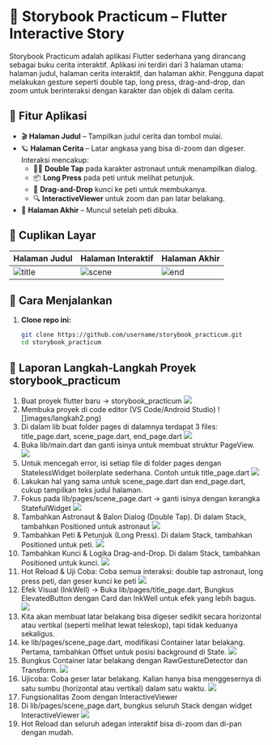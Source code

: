 # 📘 Storybook Practicum – Flutter Interactive Story

Storybook Practicum adalah aplikasi Flutter sederhana yang dirancang sebagai buku cerita interaktif. Aplikasi ini terdiri dari 3 halaman utama: halaman judul, halaman cerita interaktif, dan halaman akhir. Pengguna dapat melakukan gesture seperti double tap, long press, drag-and-drop, dan zoom untuk berinteraksi dengan karakter dan objek di dalam cerita.

## 🧩 Fitur Aplikasi

- 🎬 **Halaman Judul** – Tampilkan judul cerita dan tombol mulai.
- 🪐 **Halaman Cerita** – Latar angkasa yang bisa di-zoom dan digeser. Interaksi mencakup:
  - 👩‍🚀 **Double Tap** pada karakter astronaut untuk menampilkan dialog.
  - 📦 **Long Press** pada peti untuk melihat petunjuk.
  - 🔑 **Drag-and-Drop** kunci ke peti untuk membukanya.
  - 🔍 **InteractiveViewer** untuk zoom dan pan latar belakang.
- 🎉 **Halaman Akhir** – Muncul setelah peti dibuka.

## 📸 Cuplikan Layar

| Halaman Judul                     | Halaman Interaktif                | Halaman Akhir                   |
| --------------------------------- | --------------------------------- | ------------------------------- |
| ![title](images/Screenshot_1.png) | ![scene](images/Screenshot_2.png) | ![end](images/Screenshot_3.png) |


## 🚀 Cara Menjalankan

1. **Clone repo ini:**

   ```bash
   git clone https://github.com/username/storybook_practicum.git
   cd storybook_practicum
   ```

## 📘 Laporan Langkah-Langkah Proyek storybook_practicum

1.	Buat proyek flutter baru → storybook_practicum
    ![](images/langkah1.png)
2.	Membuka proyek di code editor (VS Code/Android Studio)
    ![]images/langkah2.png)
3.	Di dalam lib buat folder pages di dalamnya terdapat 3 files: title_page.dart, scene_page.dart, end_page.dart
    ![](images/langkah3.png)
4.	Buka lib/main.dart dan ganti isinya untuk membuat struktur PageView.
    ![](images/langkah4.png)
5.	Untuk mencegah error, isi setiap file di folder pages dengan StatelessWidget boilerplate sederhana. Contoh untuk title_page.dart
    ![](images/langkah5.png)
6.	Lakukan hal yang sama untuk scene_page.dart dan end_page.dart, cukup tampilkan teks judul halaman.
7.	Fokus pada lib/pages/scene_page.dart → ganti isinya dengan kerangka StatefulWidget
    ![](images/langkah7.png)
8.	Tambahkan Astronaut & Balon Dialog (Double Tap). Di dalam Stack, tambahkan Positioned untuk astronaut
    ![](images/langkah8.png)
9.	Tambahkan Peti & Petunjuk (Long Press). Di dalam Stack, tambahkan Positioned untuk peti.
    ![](images/langkah9.png)
10.	Tambahkan Kunci & Logika Drag-and-Drop. Di dalam Stack, tambahkan Positioned untuk kunci.
    ![](images/langkah10.png)
11.	Hot Reload & Uji Coba: Coba semua interaksi: double tap astronaut, long press peti, dan geser kunci ke peti
    ![](images/langkah11.png)
12.	Efek Visual (InkWell) → Buka lib/pages/title_page.dart, Bungkus ElevatedButton dengan Card dan InkWell untuk efek yang lebih bagus.
    ![](images/langkah12.png)
13. Kita akan membuat latar belakang bisa digeser sedikit secara horizontal atau vertikal (seperti melihat lewat teleskop), tapi tidak keduanya sekaligus.
14.	ke lib/pages/scene_page.dart, modifikasi Container latar belakang. Pertama, tambahkan Offset untuk posisi background di State.
    ![](images/langkah14.png)
15.	Bungkus Container latar belakang dengan RawGestureDetector dan Transform.
    ![](images/langkah15.png)
16.	Ujicoba: Coba geser latar belakang. Kalian hanya bisa menggesernya di satu sumbu (horizontal atau vertikal) dalam satu waktu.
    ![](images/langkah16.png)
17.	Fungsionalitas Zoom dengan InteractiveViewer
18.	Di lib/pages/scene_page.dart, bungkus seluruh Stack dengan widget InteractiveViewer
    ![](images/langkah18.png)
19.	Hot Reload dan seluruh adegan interaktif bisa di-zoom dan di-pan dengan mudah.

